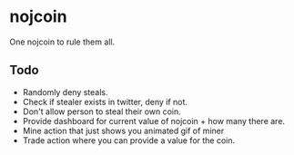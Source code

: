 nojcoin
=======

One nojcoin to rule them all.

## Todo
* Randomly deny steals.
* Check if stealer exists in twitter, deny if not.
* Don't allow person to steal their own coin.
* Provide dashboard for current value of nojcoin + how many there are.
* Mine action that just shows you animated gif of miner
* Trade action where you can provide a value for the coin.

